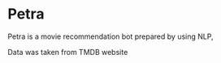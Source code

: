 # Petra

Petra is a movie recommendation bot prepared by using NLP,

Data was taken from TMDB website 
